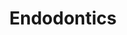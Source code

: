 ---
templateKey: specialties-page
language: en
title: Endodontics
redirects: /especialidades/endodoncia/

# Hero Section
hero:
  display: true
  type: default
  image: /img/hero-endodontics.jpg
  parallax: false
  title: >
    <span class="bebas" style="font-family:Bebas Neue Bold;color:white;font-weight:lighter">Endodontics</span>
  indicator: false
  halfSize: true

# Heading Section
specialtiesHeading:
  display: true
  img: /img/icon-endodontics.jpg
  content: If indicated, a root canal treatment performed on time is the only viable alternative to avoid odontectomy or extraction of a compromised tooth.

# Aside section
paragraphSection:
  body: >
    <p>Any stimulus or aggressive entity capable of compromising the structural integrity of a tooth is also capable of causing damage, infection or necrosis of its pulp tissue. <b>The dental pulp or "nerve" of a tooth is a specialized connective tissue that is lodged internally throughout the crown and root</b>. When a trauma, excessive dental wear or indiscriminate advance of an untreated caries reaches, exposes or infects that pulp tissue, and of course we want to preserve the dental organ; there is no alternative but to <b>remove it, disinfect and then mechanically widen the empty root canals so that they are capable of receiving an inert, sterile and biocompatible filling material</b> that completely occupies them, avoids pain and the spread of the infectious process. In this consist a ROOT CANAL TREATMENT. <b>If it is not performed on time, large facial abscesses,phlegmones or extremely painful and aggressive cellulite processes can be formed</b> that can spread rapidly and seriously compromise other vital structures of the orofacial region, and in extreme cases; until the patient's life.</p>

    <p>Given how intricate and variable the root anatomy of the teeth is and the fact that the canals are small cavities inaccessible to the human eye, <b>it is a considerably hostile and difficult field of work</b>, therefore it is necessary for the Dentist to have extensive anatomical knowledge of the RADICULAR MORPHOLOGY and has developed a very special sense of tactile perception that allows him to <b>locate, access, instrument and fill the canals with great precision, with no margin of error possible</b>. It is our opinion that such qualities are only achieved through formal studies of the Specialty and limiting professional practice exclusively to the area of Endodontics. </p>

    <p><b>Our Endodontist has the latest technological advances such as high-speed rotary systems for mechanical canal instrumentation</b>, electronic root apex locator, computerized digital radiology or RADIOVISIOGRAPHY that minimizes the emission of x-rays and modern thermoplastic shutter systems that reduce almost to zero the rates of clinical failure and the need for retreatments, periapical endodontic surgeries, apicectomies and dental extractions.</p>
  image: /img/aside-endodontics.jpg

# Quote Section
quote:
  title: ''
  body: >
    An adequate and immediate post-endodontic restoration is the key factor to prevent reinfections, fractures and dental losses. In many cases a ceramic crown will be the first choice treatment.
  author: Dr. Vianka Xaviera Torres
  footer:
    position: Endodontist
    clinic: DENTAL VIP, Especialidades Odontológicas s.c.

# Parallax Section
plainParallax:
  image: /img/parallax-endodontics.jpg

# Faq Section
faq:
  title:  Frequently Asked Questions
  blocks:
    - questions: 
      - question: How is a tooth inside?
        answer: >
          <p>It is conformed in all its extension by a cavity or space that lodges a “nerve” or pulp tissue, and that is divided in two portions; the coronary and the radicular. The coronary portion is called the pulp chamber and houses the coronary pulp. The radicular portion is called the root canal, extends to the end or apex of the root and is also occupied by specialized connective tissue or dental pulp.</p>
      - question: How many roots and canals do they have?
        answer: >
          <p>There are monoradicular, biradicular and multiradicular teeth. According to the position they occupy in the archway they usually have one, two or three roots. Within each root there may be one or two canals.</p>
      - question: How to know if a root canal is needed?
        answer: >
          <p>Generally by the symptomatology. Spontaneous pain, constant hypersensitivity to thermal stimuli, discomfort from sugar intake and the presence of dental abscesses are usually clear hints of pulpitis and/or pulp necrosis.</p>
      - question: What is a pulpitis?
        answer: >
          <p>It is the inflammation of the dental pulp. It can be reversible or irreversible. It is considered irreversible when, despite being vital, the pulp has completely lost its regeneration capacity.</p>
      - question: What is a pulp necrosis?
        answer: >
          <p>It is the death of the nerve of a tooth as a final consequence of a chronic, very acute or traumatic inflammation of its pulp tissue. Generally, the process begins at the most coronal fraction of the pulp and then extends to its root portion.</p>

      - question: Can a root canal treatment be performed in the presence of acute pain or inflammation?
        answer: >
          <p>Many times it is difficult. It is often necessary to prescribe antibiotics, analgesics and anti-inflammatory drugs before accessing the canals. In other cases, it becomes pertinent to drain abscesses and treat other apical processes as a prerequisite for root therapy.</p>
      - question: How many sessions are needed to complete a conventional endodontics?
        answer: >
          <p>It depends on several factors. From the symptomatology, whether it is live pulp or dead pulp, whether there is or not a presence of exudate and the number of roots and canals to be treated; among others. As a general rule, treatments are completed in one, two or three clinical sessions.</p>
      - question: Is there any other alternative to endodontic therapy?
        answer: >
          <p>Tooth extraction only.</p>
      - question: Is it necessary to place anesthesia?
        answer: >
          <p>Of course! They are usually infected, inflamed or necrotic tissues, highly sensitive to clinical manipulation. Fortunately, a good previous diagnosis and an adequate technique of truncal or infiltrative local anesthesia will be sufficient to carry out the procedure without major discomfort for the patient.</p>
      - question: Why is it always recommended to isolate the tooth to be treated with a rubber dam?
        answer: >
          <p>
            The absolute isolation of the operative field allows to maintain at all times the conditions of asepsis and facilitates the procedures of antisepsis. In addition to preventing the entry of saliva <em>(substance rich in bacteria)</em>into the canals, the rubber dam improves the visibility of the area and prevents the patient from aspirating or swallowing instruments and chemicals substances during the treatment.</p>
    - questions:

      - question: What is conductometry?
        answer: >
          <p>It consists in determining the exact length between the apical constriction of each canal and the incisal edge or occlusal surface of the tooth being treated. This measure constitutes the length of work and must be respected at all times to avoid complications and therapeutic failures.</p>
      - question: What are the objectives of instrumentation or biomechanical preparation?
        answer: >
          <p>Remove the pulp, remove residues and necrotic material, widen the canal and give it a conical shape for your complete disinfection and adequate filling.</p>
      - question: What materials are used to fill or seal off the empty root canals?
        answer: >
          <p>Throughout history, a wide variety of materials have been used for this purpose, however, none has been shown to meet all desirable requirements of the ideal material. At present, gutta-percha remains the most used, a type of polymer substance similar to rubber and that is extracted from a tree originating from the islands of the Malay archipelago. Additionally, a cement is placed that guarantees apical sealing, usually based on calcium hydroxide.</p>
      - question: How to know if a root canal treatment was correctly performed?
        answer: >
          <p>Basically due to the absence of symptoms and radiographic evidence. A well-performed root canal treatment should reflect a filling that extends until the apical constriction of the root, that lacks lights inside, that has sufficient body and volume, that is compact in all its extension and that faithfully reproduces the conical shape of the canal it occupies.</p>
      - question: What complications could occur?
        answer: >
          <p>If the Specialist is not well trained and attentive to his work, he could widen the root walls excessively and weaken the tooth, he could fracture instruments inside the canal, he could create steps and false pathways, coronary, cameral or root perforations, he could boost necrotic or organic remains to the periapice and generate sub or overobturations.</p>

      - question: ¿What is an overobturation??
        answer: >
          <p>It consists of extravasation of a small amount of sealant or gutta percha into the periradicular area, outside the root of the tooth. Fortunately, numerous scientific articles support the success of the treatment even in cases where there has been a small over-sealing.</p>
      - question: What is an endodontic retreatment?
        answer: >
          <p>Root canal re-treatment is the intervention that is carried out to eliminate the filling material that is inside the canals of a tooth already treated for its new cleaning, shaping and filling. In other words, it is a new root canal treatment in a previously treated tooth.</p>
      - question: When should it be done?
        answer: >
          <p>When for some reason the initial endodontic therapy has failed, or when the canals have become contaminated again. Such circumstance usually occurs when the definitive restoration is not made as soon as possible, when new caries appear, in cases of advanced periodontal disease or when the tooth cracks and suffers a small fracture. Any of these situations could lead to a reinfection.</p>
      - question: Are teeth that have undergone root canal treatment more fragile?
        answer: >
          <p>Undoubtedly! The loss of tooth coronal structure and pulp mechanoreceptors make them less flexible, less resistant and more susceptible to fracture. That is why its permanence and longevity will depend on its adequate and immediate reconstruction.</p>
      - question: How long can I stay without the definitive restoration?
        answer: >
          <p>The shortest possible time. As long as an endodontic treated tooth is not restored, it will be prone to fracture and reinfection. In those cases of great destruction, which merit the manufacture of artificial posts and cores, we recommend starting the root preparation two or three days after the endodontics is finished.</p>

# Clinic Cases
clinicCases:
  title: Endodontics - Clinic Cases
  items:
    - image: /img/clinic-cases-endodontics-en-01-thumb.jpg
      title: > 
        <h6>RETREATMENT OF A LOWER FIRST MOLAR</h6>
    - image: /img/clinic-cases-endodontics-en-02-thumb.jpg
      title: >
        <h6>ENDODONTIC RETREATMENT BY FILTRATION</h6>
    - image: /img/clinic-cases-endodontics-en-03-thumb.jpg
      title: >
        <h6>REMOVAL OF FRACTURED INSTRUMENT</h6>
    - image: /img/clinic-cases-endodontics-en-04-thumb.jpg
      title: >
        <h6>MULTI-ROOT CANAL TREATMENT</h6>
    - image: /img/clinic-cases-endodontics-en-05-thumb.jpg
      title: >
        <h6>CONVENTIONAL ENDODONTIC THERAPY BY CARIES</h6>
    - image: /img/clinic-cases-endodontics-en-06-thumb.jpg
      title: >
        <h6>IMMATURE APEX TREATMENT</h6>
    - image: /img/clinic-cases-endodontics-en-07-thumb.jpg
      title: >
        <h6>CRACKED TOOTH SYNDROME</h6>
    - image: /img/clinic-cases-endodontics-en-08-thumb.jpg
      title: >
        <h6>MULTIRADICULAR CANAL TREATMENT</h6>
    - image: /img/clinic-cases-endodontics-en-09-thumb.jpg
      title: >
        <h6>SEALING WITH THERMOPLASTICIZED GUTTA-PERCHA</h6>
    - image: /img/clinic-cases-endodontics-en-10-thumb.jpg
      title: >
        <h6>BIOPULPECTOMY</h6>
    - image: /img/clinic-cases-endodontics-en-11-thumb.jpg 
      title: >
        <h6>ENDODONTICS IN A CASE OF SEVERE BRUXISM</h6>
    - image: /img/clinic-cases-endodontics-en-12-thumb.jpg
      title: >
        <h6>PULP NECROSIS </h6>
    - image: /img/clinic-cases-endodontics-en-13-thumb.jpg
      title: >
        <h6>NECROPULPECTOMY</h6>
    - image: /img/clinic-cases-endodontics-en-14-thumb.jpg
      title: >
        <h6>ACUTE APICAL PERIODONTITIS</h6>
    - image: /img/clinic-cases-endodontics-en-15-thumb.jpg
      title: >
        <h6>FAILURE DUE TO BAD DIAGNOSIS</h6>
    - image: /img/clinic-cases-endodontics-en-16-thumb.jpg
      title: >
        <h6>IRREVERSIBLE PULPITIS BY PROXIMAL CARIES</h6>
    - image: /img/clinic-cases-endodontics-en-17-thumb.jpg
      title: >
        <h6>MULTIPLE ENDODONTICS FOR PROSTHETIC REASONS</h6>
    - image: /img/clinic-cases-endodontics-en-18-thumb.jpg
      title: >
        <h6>RETREATMENT, DEOBTURATION AND POST AND CORE SYSTEM</h6>
  lightbox:
    placeholder: ''
    type: ''
    images: 
      - image: /img/clinic-cases-endodontics-en-01.jpg
      - image: /img/clinic-cases-endodontics-en-02.jpg
      - image: /img/clinic-cases-endodontics-en-03.jpg
      - image: /img/clinic-cases-endodontics-en-04.jpg
      - image: /img/clinic-cases-endodontics-en-05.jpg
      - image: /img/clinic-cases-endodontics-en-06.jpg
      - image: /img/clinic-cases-endodontics-en-07.jpg
      - image: /img/clinic-cases-endodontics-en-08.jpg
      - image: /img/clinic-cases-endodontics-en-09.jpg
      - image: /img/clinic-cases-endodontics-en-10.jpg
      - image: /img/clinic-cases-endodontics-en-11.jpg
      - image: /img/clinic-cases-endodontics-en-12.jpg
      - image: /img/clinic-cases-endodontics-en-13.jpg
      - image: /img/clinic-cases-endodontics-en-14.jpg
      - image: /img/clinic-cases-endodontics-en-15.jpg
      - image: /img/clinic-cases-endodontics-en-16.jpg
      - image: /img/clinic-cases-endodontics-en-17.jpg
      - image: /img/clinic-cases-endodontics-en-18.jpg
# Responsive Aside Paragraphs
asides:
  display: false
  sections:
    - align: right
      title: >
        <h3>''</h3>
      content: >
        <p>''</p>
      image: /img/professionals-dr-castor-jose-garaban-povea.png
      footer:
        display: true
        image:
          src: /img/professionals-dr-castor-jose-garaban-povea-studies.jpg
          display: true
        button:
          text: ''
          to: ''
          display: false
  
# Testimonial Section
lightQuote:
  color: '#fff'
  display: true
  img:
    ld: /img/quotes-endodontics-landscape-en.jpg
    pt: /img/quotes-endodontics-portrait-en.jpg
  content: I WENT TO THE CLINIC TO EXTRACT A MOLAR THAT HAD BEEN CRACKED AND THE DOCTORS TOLD ME THAT IT WOULD BE A GREAT MISTAKE TO DO IT, THAT IT COULD BE SAVED WITH ENDODONTICS. STILL SCEPTIC, I STARTED THE TREATMENT, AND NOW I THANKS; EVEN WITH A CERAMIC CROWN I STILL KEEP MY TEETHING IN FULL. "

# Contact Form
form:
  title: Consult Us Right Now!
  img: /img/parallax-form-specialties.png

# Procedures Section
procedures:
  display: true
  title: Give your Health the Value It Deserves!
  procedures:
    - title: Facilities
      to: /en/the-clinic/facilities/
      img: /img/procedures-facilities.jpg
    - title: Technology
      to: /en/the-clinic/technology/
      img: /img/procedures-technology.jpg
    - title: Professional Staff
      to:  /en/professional-staff/
      img: /img/procedures-professionals.png
---